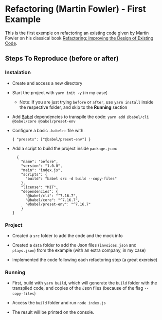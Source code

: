 # Refactoring (Martin Fowler) - First Example

This is the first exemple on refactoring an existing code given by Martin Fowler on his classical book [Refactoring: Improving the Design of Existing Code](https://www.amazon.com.br/Refactoring-Improving-Design-Existing-Code/dp/0134757599).

## Steps To Reproduce (before or after)

### Instalation

- Create and access a new directory

- Start the project with `yarn init -y` (in my case)

  - Note: If you are just trying `before` or `after`, use `yarn install` inside the respective folder, and skip to the **Running** section

- Add [Babel](https://babeljs.io/docs/en/) dependencies to transpile the code: `yarn add @babel/cli @babel/core @babel/preset-env`

- Configure a basic `.babelrc` file with:

  ```
  { "presets": ["@babel/preset-env"] }
  ```

- Add a script to build the project inside `package.json`:

  ```
    {
      "name": "before",
      "version": "1.0.0",
      "main": "index.js",
      "scripts": {
        "build": "babel src -d build --copy-files"
      },
      "license": "MIT",
      "dependencies": {
        "@babel/cli": "^7.16.7",
        "@babel/core": "^7.16.7",
        "@babel/preset-env": "^7.16.7"
      }
  }
  ```

### Project

- Created a `src` folder to add the code and the mock info

- Created a `data` folder to add the Json files (`invoices.json` and `plays.json`) from the example (with an extra company, in my case)

- Implemented the code following each refactoring step (a great exercise)

### Running

- First, build with `yarn build`, which will generate the `build` folder with the transpiled code, and copies of the Json files (because of the flag `--copy-files`)

- Access the `build` folder and run `node index.js`

- The result will be printed on the console.
